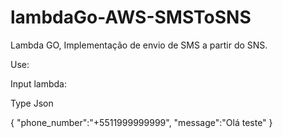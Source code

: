 # lambdaGo-AWS-SMSToSNS
Lambda GO, Implementação de envio de SMS a partir do SNS.

Use:

Input lambda:

Type Json

{
"phone_number":"+5511999999999",
"message":"Olá teste"
}
